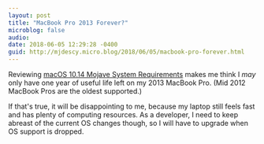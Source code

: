 ```yaml
---
layout: post
title: "MacBook Pro 2013 Forever?"
microblog: false
audio: 
date: 2018-06-05 12:29:28 -0400
guid: http://mjdescy.micro.blog/2018/06/05/macbook-pro-forever.html
---
```

Reviewing [macOS 10.14 Mojave System Requirements](https://512pixels.net/2018/06/macos-10-14-mojave-system-requirements/) makes me think I _may_ only have one year of useful life left on my 2013 MacBook Pro. (Mid 2012 MacBook Pros are the oldest supported.) 

If that's true, it will be disappointing to me, because my laptop still feels fast and has plenty of computing resources. As a developer, I need to keep abreast of the current OS changes though, so I will have to upgrade when OS support is dropped.
